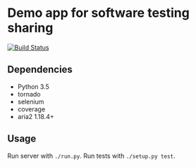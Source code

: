 # Demo app for software testing sharing

[![Build Status](https://travis-ci.org/SYSUMSTC/software_testing_exercise.svg?branch=master)](https://travis-ci.org/SYSUMSTC/software_testing_exercise)

## Dependencies

* Python 3.5
* tornado
* selenium
* coverage
* aria2 1.18.4+

## Usage

Run server with `./run.py`. Run tests with `./setup.py test`.
